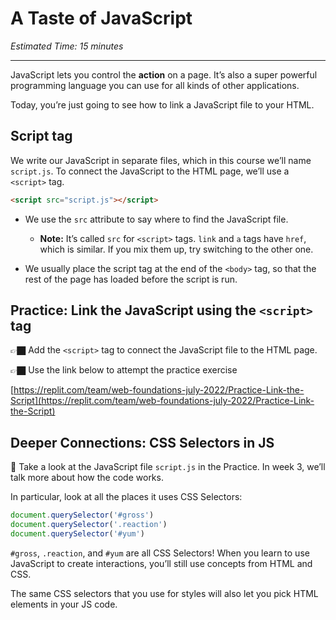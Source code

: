# A Taste of JavaScript

*Estimated Time: 15 minutes*

---

JavaScript lets you control the **action** on a page. It’s also a super powerful programming language you can use for all kinds of other applications.

Today, you’re just going to see how to link a JavaScript file to your HTML.

## Script tag

We write our JavaScript in separate files, which in this course we’ll name `script.js`. To connect the JavaScript to the HTML page, we’ll use a `<script>` tag.

```html
<script src="script.js"></script>
```

- We use the `src` attribute to say where to find the JavaScript file.
    - **Note:** It’s called `src` for `<script>` tags. `link` and `a` tags have `href`, which is similar. If you mix them up, try switching to the other one.

- We usually place the script tag at the end of the `<body>` tag, so that the rest of the page has loaded before the script is run.

## Practice: Link the JavaScript using the `<script>` tag

<aside>

👉🏿 Add the `<script>` tag to connect the JavaScript file to the HTML page.

👉🏿 Use the link below to attempt the practice exercise

[https://replit.com/team/web-foundations-july-2022/Practice-Link-the-Script](https://replit.com/team/web-foundations-july-2022/Practice-Link-the-Script)

</aside>

## Deeper Connections: CSS Selectors in JS

<aside>

👀 Take a look at the JavaScript file `script.js` in the Practice. In week 3, we’ll talk more about how the code works.

</aside>

In particular, look at all the places it uses CSS Selectors:

```jsx
document.querySelector('#gross')
document.querySelector('.reaction')
document.querySelector('#yum')
```

`#gross`, `.reaction`, and `#yum` are all CSS Selectors! When you learn to use JavaScript to create interactions, you’ll still use concepts from HTML and CSS. 

The same CSS selectors that you use for styles will also let you pick HTML elements in your JS code.